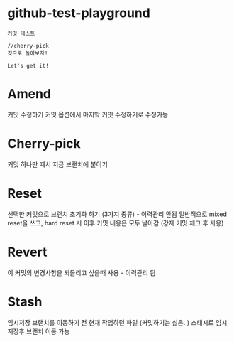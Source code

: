 # github-test-playground

```
커밋 테스트

//cherry-pick
깃으로 놀아보자!

Let's get it!
```

# Amend

커밋 수정하기
커밋 옵션에서 마지막 커밋 수정하기로 수정가능

# Cherry-pick

커밋 하나만 떼서 지금 브랜치에 붙이기

# Reset

선택한 커밋으로 브랜치 초기화 하기 (3가지 종류) - 이력관리 안됨
일반적으로 mixed reset을 쓰고, hard reset 시 이후 커밋 내용은 모두 날아감 (강제 커밋 체크 후 사용)

# Revert

이 커밋의 변경사항을 되돌리고 싶을때 사용 - 이력관리 됨

# Stash

임시저장
브랜치를 이동하기 전 현재 작업하던 파일 (커밋하기는 싫은..) 스태시로 임시 저장후 브랜치 이동 가능
